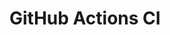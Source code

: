 # GitHub Actions CI































































































































































































































































































































































































































































































































































































































































































































